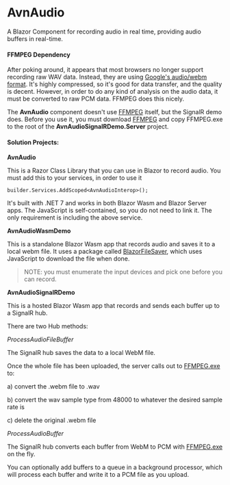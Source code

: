 # AvnAudio

A Blazor Component for recording audio in real time, providing audio buffers in real-time. 

#### FFMPEG Dependency

After poking around, it appears that most browsers no longer support recording raw WAV data. Instead, they are using [Google's audio/webm format](https://www.webmproject.org/). It's highly compressed, so it's good for data transfer, and the quality is decent. However, in order to do any kind of analysis on the audio data, it must be converted to raw PCM data. FFMPEG does this nicely.

The **AvnAudio** component doesn't use [FFMPEG](https://ffmpeg.org/download.html) itself, but the SignalR demo does. Before you use it, you must download [FFMPEG](https://ffmpeg.org/download.html) and copy FFMPEG.exe to the root of the **AvnAudioSignalRDemo.Server** project.



#### Solution Projects:

**AvnAudio**

This is a Razor Class Library that you can use in Blazor to record audio. You must add this to your services, in order to use it

```
builder.Services.AddScoped<AvnAudioInterop>();
```

It's built with .NET 7 and works in both Blazor Wasm and Blazor Server apps. The JavaScript is self-contained, so you do not need to link it. The only requirement is including the above service.



**AvnAudioWasmDemo**

This is a standalone Blazor Wasm app that records audio and saves it to a local webm file. It uses a package called [BlazorFileSaver](https://github.com/IvanJosipovic/BlazorFileSaver), which uses JavaScript to download the file when done.

> NOTE: you must enumerate the input devices and pick one before you can record.



**AvnAudioSignalRDemo**

This is a hosted Blazor Wasm app that records and sends each buffer up to a SignalR hub.

There are two Hub methods:

*ProcessAudioFileBuffer*

The SignalR hub saves the data to a local WebM file.

Once the whole file has been uploaded, the server calls out to [FFMPEG.exe](https://ffmpeg.org/download.html) to:

  a) convert the .webm file to .wav

  b) convert the wav sample type from 48000 to whatever the desired sample rate is

  c) delete the original .webm file

*ProcessAudioBuffer*

The SignalR hub converts each buffer from WebM to PCM with [FFMPEG.exe](https://ffmpeg.org/download.html) on the fly.

You can optionally add buffers to a queue in a background processor, which will process each buffer and write it to a PCM file as you upload.


